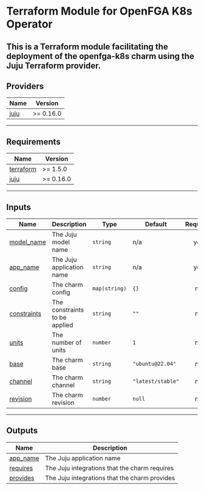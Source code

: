 <!-- BEGIN_TF_DOCS -->
# Terraform Module for OpenFGA K8s Operator

This is a Terraform module facilitating the deployment of the openfga-k8s
charm using the Juju Terraform provider.
---
## Providers

| Name | Version |
|------|---------|
| <a name="provider_juju"></a> [juju](#provider\_juju) | >= 0.16.0 |
---
## Requirements

| Name | Version |
|------|---------|
| <a name="requirement_terraform"></a> [terraform](#requirement\_terraform) | >= 1.5.0 |
| <a name="requirement_juju"></a> [juju](#requirement\_juju) | >= 0.16.0 |
---
## Inputs

| Name | Description | Type | Default | Required |
|------|-------------|------|---------|:--------:|
| <a name="input_model_name"></a> [model\_name](#input\_model\_name) | The Juju model name | `string` | n/a | yes |
| <a name="input_app_name"></a> [app\_name](#input\_app\_name) | The Juju application name | `string` | n/a | yes |
| <a name="input_config"></a> [config](#input\_config) | The charm config | `map(string)` | `{}` | no |
| <a name="input_constraints"></a> [constraints](#input\_constraints) | The constraints to be applied | `string` | `""` | no |
| <a name="input_units"></a> [units](#input\_units) | The number of units | `number` | `1` | no |
| <a name="input_base"></a> [base](#input\_base) | The charm base | `string` | `"ubuntu@22.04"` | no |
| <a name="input_channel"></a> [channel](#input\_channel) | The charm channel | `string` | `"latest/stable"` | no |
| <a name="input_revision"></a> [revision](#input\_revision) | The charm revision | `number` | `null` | no |
---
## Outputs

| Name | Description |
|------|-------------|
| <a name="output_app_name"></a> [app\_name](#output\_app\_name) | The Juju application name |
| <a name="output_requires"></a> [requires](#output\_requires) | The Juju integrations that the charm requires |
| <a name="output_provides"></a> [provides](#output\_provides) | The Juju integrations that the charm provides |
<!-- END_TF_DOCS -->